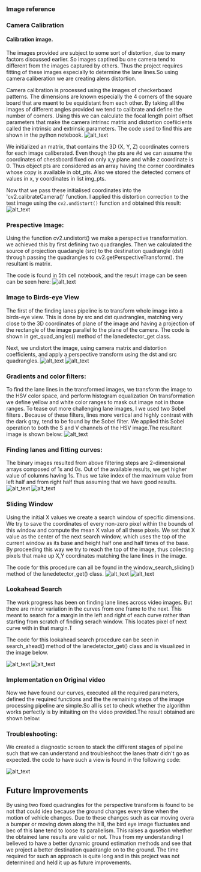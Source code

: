 ### Image reference

[notebook]: ./python_notebook.ipynb
[image1]: ./example_images/image1.PNG "image-1"
[image2]: ./example_images/image2.PNG "image-2"
[image3]: ./example_images/image3.PNG "image-3"
[image4]: ./example_images/image4.PNG "image-4"
[image5]: ./example_images/image5.PNG "image-5"
[image6]: ./example_images/image6.PNG "image-6"
[image7]: ./example_images/image7.PNG "image-7"
[image8]: ./example_images/image8.PNG "image-8"
[image9]: ./example_images/image9.PNG "image-9"
[image10]: ./example_images/image10.PNG "image-10"
[image11]: ./example_images/image11.PNG "image-11"
[image12]: ./example_images/image12.PNG "image-12"
[video1]: ./output_videos/project_video_process.mp4 "Video"

### Camera Calibration

#### Calibration image.

The images provided are subject to some sort of distortion, due to many factors discussed earlier. So images captired bu one camera tend to different from the images captured by others. Thus the project requires fitting of these images especially to determine the lane lines.So using camera caliberation we are creating alens distortion. 

Camera calibration is  processed using the images of checkerboard patterns. The dimensions are known especially the 4 corners of the square board that are maent to be equidistant from each other. By taking all the images of different angles provided we tend to calibrate  and define the number of corners. Using this we can calculate the focal length point offset parameters that make the camera intrinsc matrix and distortion coefiicients called the intrinsic and extrinsic parameters. The code used to find this are shown in the python notebook.
![alt_text][notebook]


We initialized an matrix, that contains the 3D (X, Y, Z) coordinates corners for each image caliberated. Even though the pts are #d we can assume the coordinates of chessboard fixed on only x,y plane and while z coordinate is 0. Thus object pts are considered as an array having the corner coordinates whose copy is available in obt_pts. Also we stored the detected corners of values in x, y coordinates in list img_pts.

Now that we pass these initialised coordinates into the 'cv2.calibrateCamera()' function. I applied this distortion correction to the test image using the `cv2.undistort()` function and obtained this result: 
![alt_text][image1]

### Prespective Image:

Using the function cv2.undistort() we  make a perspective transformation. we achieved this by first defining two quadrangles. Then we calculated the  source of projection quadangle (src)  to the destination quadrangle (dst) through passing the quadrangles to cv2.getPerspectiveTransform(). the resultant is matrix.

The code is found in 5th cell  notebook, and the result image can be seen  can be seen here:
![alt_text][image2]

### Image to Birds-eye View

The first of the finding lanes pipeline  is to transform whole image into a  birds-eye view. This is done  by src and dst quadrangles, matching very close to  the 3D coordinates of plane of the image and having a projection of the rectangle of the image parallel to the   plane of the camera. The code is shown in  get_quad_angles() method of the lanedetector_get class.

Next, we undistort the image, using  camera matrix and distortion coefficients, and apply a perspective transform using the dst and src quadrangles.
![alt_text][image3]
![alt_text][image4]


### Gradients and color filters:

To find the lane lines in the transformed images, we transform the image to the HSV color space, and  perform histogram equalization On transformation we define  yellow and white color ranges to mask out image not in those ranges. To tease out more challenging lane images, I we used two Sobel filters . Because of these filters, lines  more vertical and  highly contrast with the dark gray, tend to be found by the Sobel filter. We applied this Sobel operation to both the S and V channels of the HSV image.The resultant image is shown below:
![alt_text][image5]

### Finding lanes and fitting curves:

The binary images resulted from above filtering steps are 2-dimensional arrays composed of 1s and 0s. Out of the available results, we get higher value of columns having 1s. Thus we take index of the maximum value from left half and from right half thus assuming that we have good results. 
![alt_text][image6]
![alt_text][image7]

### Sliding Window
Using the initial X values we create a search window of specific dimensions. We try to  save the coordinates of every non-zero pixel within the bounds of this window and compute the mean X value of all these pixels. We  set that X value as the center of the next search window, which uses the top of the current window as its base and height half one and half times of the base. By proceeding this way we try to reach the top of the image, thus collecting pixels that make up X,Y coordinates matching the lane lines in the image.

The code for this procedure can all be found in the window_search_sliding() method of the lanedetector_get() class.
![alt_text][image8]
![alt_text][image9]

### Lookahead Search
The work progress has been on finding lane lines across video images. But there are minor variation in the curves from one frame to the next. This meant to search for a margin in the left and right of each curve rather than starting from scratch of finding serach window. This locates pixel of next curve with in that margin.T

The code for this lookahead search procedure can be seen in search_ahead() method of the lanedetector_get() class and is visualized in the image below.

![alt_text][image10]
![alt_text][image11]

### Implementation on Original video

Now we have found our curves, executed all the required parameters, defined the required functions and the  the remaining steps of the image processing pipeline are simple.So all is set to check whether the algorithm works perfectly is by initaiting on the video provided.The result obtained are shown below:

[video1]: ./project_video_process.mp4 "Video"

### Troubleshooting:

We created a diagnostic screen to stack the different stages of pipeline such that we can understand and troubleshoot the lanes thatr didn't go as expected. the code to have such a view is found in the following code:

![alt_text][image12]

## Future Improvements

By using two fixed quadrangles for the perspective transform is found to be not that could idea because the ground changes every time when the motion of vehicle changes. Due to these changes such as car moving overa a bumper or moving down along the hill, the bird eye image fluctuates and bec of this lane tend to loose its parallelism. This raises a qusetion  whether the obtained lane results are valid or not. Thus from my understanding I believed to have a better dynamic ground estimation methods and see that we project a better destination quadrangle on to the ground. The time required for such an approach is quite long and in this project was not determined and held it up as future improvements.


